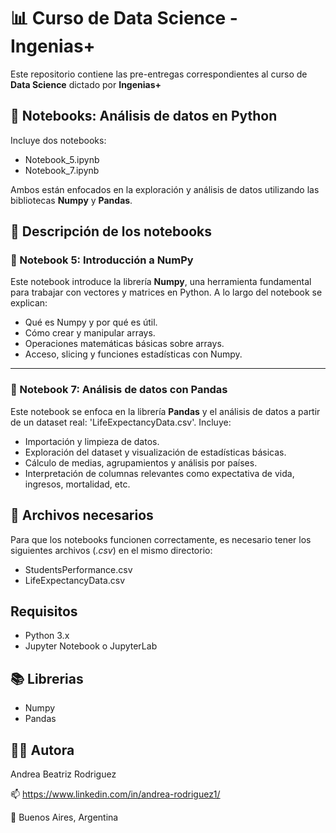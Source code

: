 # 📊 Curso de Data Science - Ingenias+
Este repositorio contiene las pre-entregas correspondientes al curso de **Data Science** dictado por **Ingenias+**
## 🧪 Notebooks: Análisis de datos en Python
Incluye dos notebooks:

- Notebook_5.ipynb
- Notebook_7.ipynb

Ambos están enfocados en la exploración y análisis de datos utilizando las bibliotecas **Numpy** y **Pandas**.
## 📘 Descripción de los notebooks

### 🔹 Notebook 5: Introducción a NumPy

Este notebook introduce la librería **Numpy**, una herramienta fundamental para trabajar con vectores y matrices en Python. A lo largo del notebook se explican:

- Qué es Numpy y por qué es útil.
- Cómo crear y manipular arrays.
- Operaciones matemáticas básicas sobre arrays.
- Acceso, slicing y funciones estadísticas con Numpy.

---

### 🔹 Notebook 7: Análisis de datos con Pandas

Este notebook se enfoca en la librería **Pandas** y el análisis de datos a partir de un dataset real: 'LifeExpectancyData.csv'. Incluye:

- Importación y limpieza de datos.
- Exploración del dataset y visualización de estadísticas básicas.
- Cálculo de medias, agrupamientos y análisis por países.
- Interpretación de columnas relevantes como expectativa de vida, ingresos, mortalidad, etc.

##  📁 Archivos necesarios
Para que los notebooks funcionen correctamente, es necesario tener los siguientes archivos (*.csv*) en el mismo directorio:
- StudentsPerformance.csv
- LifeExpectancyData.csv
## Requisitos
- Python 3.x
- Jupyter Notebook o JupyterLab
## 📚 Librerias
  - Numpy
  - Pandas
## 👩‍💻 Autora
Andrea Beatriz Rodriguez

📫 https://www.linkedin.com/in/andrea-rodriguez1/

📍 Buenos Aires, Argentina
